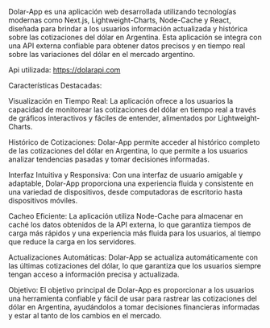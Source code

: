 
Dolar-App es una aplicación web desarrollada utilizando tecnologías modernas como Next.js, Lightweight-Charts, Node-Cache y React, diseñada para brindar a los usuarios información actualizada y histórica sobre las cotizaciones del dólar en Argentina. Esta aplicación se integra con una API externa confiable para obtener datos precisos y en tiempo real sobre las variaciones del dólar en el mercado argentino.

Api utilizada: https://dolarapi.com

Características Destacadas:

Visualización en Tiempo Real: La aplicación ofrece a los usuarios la capacidad de monitorear las cotizaciones del dólar en tiempo real a través de gráficos interactivos y fáciles de entender, alimentados por Lightweight-Charts.

Histórico de Cotizaciones: Dolar-App permite acceder al histórico completo de las cotizaciones del dólar en Argentina, lo que permite a los usuarios analizar tendencias pasadas y tomar decisiones informadas.

Interfaz Intuitiva y Responsiva: Con una interfaz de usuario amigable y adaptable, Dolar-App proporciona una experiencia fluida y consistente en una variedad de dispositivos, desde computadoras de escritorio hasta dispositivos móviles.

Cacheo Eficiente: La aplicación utiliza Node-Cache para almacenar en caché los datos obtenidos de la API externa, lo que garantiza tiempos de carga más rápidos y una experiencia más fluida para los usuarios, al tiempo que reduce la carga en los servidores.

Actualizaciones Automáticas: Dolar-App se actualiza automáticamente con las últimas cotizaciones del dólar, lo que garantiza que los usuarios siempre tengan acceso a información precisa y actualizada.

Objetivo:
El objetivo principal de Dolar-App es proporcionar a los usuarios una herramienta confiable y fácil de usar para rastrear las cotizaciones del dólar en Argentina, ayudándolos a tomar decisiones financieras informadas y estar al tanto de los cambios en el mercado.
